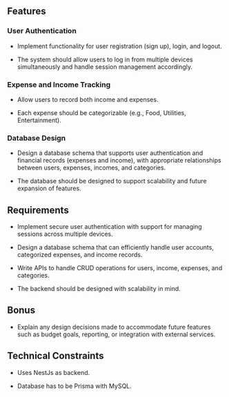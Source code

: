 ## Features ##

### User Authentication ###

* Implement functionality for user registration (sign up), login, and logout. 

* The system should allow users to log in from multiple devices simultaneously and handle session management accordingly. 

### Expense and Income Tracking ###

* Allow users to record both income and expenses. 

* Each expense should be categorizable (e.g., Food, Utilities, Entertainment). 

### Database Design ###

* Design a database schema that supports user authentication and financial records (expenses and income), with appropriate relationships between users, expenses, incomes, and categories. 

* The database should be designed to support scalability and future expansion of features. 

## Requirements ##

* Implement secure user authentication with support for managing sessions across multiple devices. 

* Design a database schema that can efficiently handle user accounts, categorized expenses, and income records. 

* Write APIs to handle CRUD operations for users, income, expenses, and categories. 

* The backend should be designed with scalability in mind. 

## Bonus ##

* Explain any design decisions made to accommodate future features such as budget goals, reporting, or integration with external services. 

## Technical Constraints ##

* Uses NestJs as backend.  

* Database has to be Prisma with MySQL. 